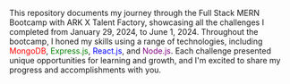 This repository documents my journey through the Full Stack MERN Bootcamp with ARK X Talent Factory, showcasing all the challenges I completed from January 29, 2024, to June 1, 2024. Throughout the bootcamp, I honed my skills using a range of technologies, including <span style="color:red;">MongoDB</span>, <span style="color:green;">Express.js</span>, <span style="color:blue;">React.js</span>, and <span style="color:purple;">Node.js</span>. Each challenge presented unique opportunities for learning and growth, and I'm excited to share my progress and accomplishments with you.
